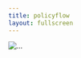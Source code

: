 ```yaml
---
title: policyflow
layout: fullscreen
---
```


<img src="{% link assets/images/pnz_Policy_Flow-300dpi.png %}" class="img-fluid" alt="...">
